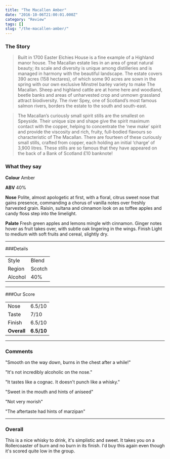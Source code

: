 ```yaml
---
title: "The Macallen Amber"
date: "2016-10-06T21:00:01.000Z"
category: "Review"
tags: []
slug: "/the-macallen-amber/"
---
```

### The Story

> Built in 1700 Easter Elchies House is a fine example of a Highland manor house.  The Macallan estate lies in an area of great natural beauty; its scale and diversity is unique among distilleries and is managed in harmony with the beautiful landscape. The estate covers 390 acres (158 hectares), of which some 90 acres are sown in the spring with our own exclusive Minstrel barley variety to make The Macallan.  Sheep and highland cattle are at home here and woodland, beetle banks and areas of unharvested crop and unmown grassland attract biodiversity.  The river Spey, one of Scotland’s most famous salmon rivers, borders the estate to the south and south-east.

>The Macallan’s curiously small spirit stills are the smallest on Speyside. Their unique size and shape give the spirit maximum contact with the copper, helping to concentrate the ‘new make’ spirit and provide the viscosity and rich, fruity, full-bodied flavours so characteristic of The Macallan. There are fourteen of these curiously small stills, crafted from copper, each holding an initial ‘charge’ of 3,900 litres. These stills are so famous that they have appeared on the back of a Bank of Scotland £10 banknote!

### What they say

**Colour**
Amber

**ABV**
40%

**Nose**
Polite, almost apologetic at first, with a floral, citrus sweet nose that gains presence, commanding a chorus of vanilla notes over freshly harvested grain. Raisin, sultana and cinnamon look on as toffee apples and candy floss step into the limelight.

**Palate**
Fresh green apples and lemons mingle with cinnamon. Ginger notes hover as fruit takes over, with subtle oak lingering in the wings.
Finish
Light to medium with soft fruits and cereal, slightly dry.

---

###Details
<table>  
<tr>  
<td class="grey">Style</td><td>Blend</td>  
</tr>  
<tr>  
<td class="grey">Region</td><td>Scotch</td>  
</tr>  
<tr>  
<td class="grey">Alcohol</td><td>40%</td>  
</tr>  
</table>


---

###Our Score
<table class="score-table">  
<tr>  
<td class="grey">Nose</td><td>6.5/10</td>  
</tr>  
<tr>  
<td class="grey">Taste</td><td>7/10</td>  
</tr>  
<tr>  
<td class="grey">Finish</td><td>6.5/10</td>  
</tr>  
<tr>  
<td class="grey"><strong>Overall</strong></td><td><strong>6.5/10</strong></td>  
</tr>  
</table>

---

### Comments
"Smooth on the way down, burns in the chest after a while!"

"It's not incredibly alcoholic on the nose."

"It tastes like a cognac. It doesn't punch like a whisky."

"Sweet in the mouth and hints of aniseed"

"Not very morish"

"The aftertaste had hints of marzipan"

---

### Overall

This is a nice whisky to drink, it's simplistic and sweet. It takes you on a Rollercoaster of burn and no burn in its finish. I'd buy this again even though it's scored quite low in the group. 


 <script type="application/ld+json">
        {
        "@context": "https://schema.org/",
        "@type": "Product",
        "name": "The Macallen Amber",
        "image": "https://whiskeynerds.com/content/images/2016/10/Macallan-amber-2.jpg",
        "description": "This is a nice whisky to drink, it's simplistic and sweet. It takes you on a Rollercoaster of burn and no burn in its finish. ",
        "brand": {
            "@type": "Thing",
            "name": "Macallen"
        },
        "aggregateRating": {
            "@type": "AggregateRating",
            "ratingValue": "3.25",
            "reviewCount": "10"
        }
        }
    </script>
    